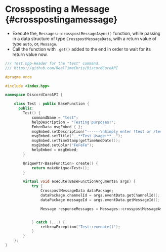 Crossposting a Message {#crosspostingamessage}
============
- Execute the, `Messages::crosspostMessageAsync()` function, while passing in a data structure of type `CrosspostMessageData`, with a return value of type `auto`, or, `Message`.
- Call the function with `.get()` added to the end in order to wait for its return value now.

```cpp
/// Test.hpp-Header for the "test" command.
/// https://github.com/RealTimeChris/DiscordCoreAPI

#pragma once

#include <Index.hpp>

namespace DiscordCoreAPI {

	class Test : public BaseFunction {
	  public:
		Test() {
			commandName = "test";
			helpDescription = "Testing purposes!";
			EmbedData msgEmbed { };
			msgEmbed.setDescription("------\nSimply enter !test or /test!\n------");
			msgEmbed.setTitle("__**Test Usage:**__");
			msgEmbed.setTimeStamp(getTimeAndDate());
			msgEmbed.setColor("FeFeFe");
			helpEmbed = msgEmbed;
		}

		UniquePtr<BaseFunction> create() {
			return makeUnique<Test>();
		}

		virtual void execute(BaseFunctionArguments& args) {
			try {
				CrosspostMessageData dataPackage;
				dataPackage.channelId = args.eventData.getChannelId();
				dataPackage.messageId = args.eventData.getMessageId();

				Message responseMessages = Messages::crosspostMessageAsync(dataPackage).get();


			} catch (...) {
				rethrowException("Test::execute()");
			}
		}
	};
}
```
